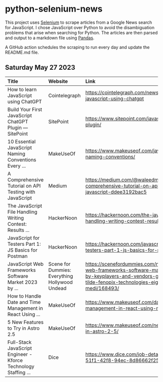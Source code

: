 # python-selenium-news

This project uses [Selenium](https://www.seleniumhq.org/) to scrape articles from a Google News search for JavaScript.
I chose JavaScript over Python to avoid the disambiguation problems that arise when searching for Python.
The articles are then parsed and output to a markdown file using [Pandas](https://pandas.pydata.org/).

A GitHub action schedules the scraping to run every day and update the README.md file.

## Saturday May 27 2023


| Title                                                           | Website                                        | Link                                                                                                                                                                   |
|:----------------------------------------------------------------|:-----------------------------------------------|:-----------------------------------------------------------------------------------------------------------------------------------------------------------------------|
| How to learn JavaScript using ChatGPT                           | Cointelegraph                                  | https://cointelegraph.com/news/learn-javascript-using-chatgpt                                                                                                          |
| Build Your First JavaScript ChatGPT Plugin — SitePoint          | SitePoint                                      | https://www.sitepoint.com/javascript-chatgpt-plugin/                                                                                                                   |
| 10 Essential JavaScript Naming Conventions Every ...            | MakeUseOf                                      | https://www.makeuseof.com/javascript-naming-conventions/                                                                                                               |
| A Comprehensive Tutorial on API Testing with JavaScript         | Medium                                         | https://medium.com/@waleedmousa975/a-comprehensive-tutorial-on-api-testing-with-javascript-ddee3192bac5                                                                |
| The JavaScript File Handling Writing Contest: Results ...       | HackerNoon                                     | https://hackernoon.com/the-javascript-file-handling-writing-contest-results-announced                                                                                  |
| JavaScript for Testers Part 1: JS Basics for Postman            | HackerNoon                                     | https://hackernoon.com/javascript-for-testers-part-1-js-basics-for-postman                                                                                             |
| JavaScript Web Frameworks Software Market 2023 by ...           | Scene for Dummies: Everything Hollywood Undead | https://scenefordummies.com/news/javascript-web-frameworks-software-market-2023-by-keyplayers-and-vendors-google-paravel-tilde-fenopix-technologies-eight-medi/168493/ |
| How to Handle Date and Time Management in React Using ...       | MakeUseOf                                      | https://www.makeuseof.com/date-time-management-in-react-using-momentjs/                                                                                                |
| 5 New Features to Try in Astro 2.5                              | MakeUseOf                                      | https://www.makeuseof.com/new-features-in-astro-2-5/                                                                                                                   |
| Full-Stack JavaScript Engineer - Kforce Technology Staffing ... | Dice                                           | https://www.dice.com/job-detail/b0946365-51f1-42f8-94ec-8d86662f25ad                                                                                                   |